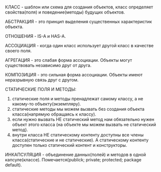  КЛАСС - шаблон или схема для создания объектов, класс определяет свойства(поля) и поведение(методы) будущих объектов.

АБСТРАКЦИЯ - это принцип выделения существенных характеристик объекта.

ОТНОШЕНИЯ - IS-A и HAS-A.

АССОЦИАЦИЯ - когда один класс использует другой класс в качестве своего поля.

АГРЕГАЦИЯ - это слабая форма ассоциации. Объекты могут существовать независимо друг от друга.

КОМПОЗИЦИЯ - это сильная форма ассоциации. Объекты имеют неразрывную связь друг с другом.

СТАТИЧЕСКИЕ ПОЛЯ И МЕТОДЫ:
1. статические поля и методы пренадлежат самому классу, а не какому-то объекту(экземпляру).
2. статические методы мы можем вызвать без создания объекта класса(напрямую обращаясь к классу).
3. если нужно вызвать НЕ статический метод нам обязательно нужен объект этого класса
(на объекте мы можем вызвать не статический метод).
4. внутри класса НЕ статическому контенту доступны все члены класса(статические и не статические).
А статическому контенту доступен только статический контент и конструкторы.

ИНКАПСУЛЯЦИЯ - объединение данных(полей) и методов в одной капсуле(классе). 
Помечается(publick; private; protected; package default). 

